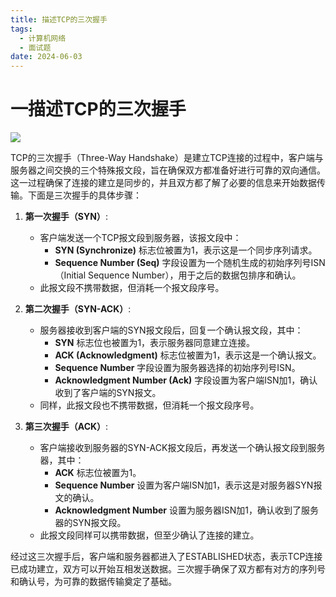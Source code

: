 ```yaml
---
title: 描述TCP的三次握手
tags:
  - 计算机网络
  - 面试题
date: 2024-06-03
---
```

# 一描述TCP的三次握手
![](http://cdn.mengyang.online/202412131618721.png)

TCP的三次握手（Three-Way Handshake）是建立TCP连接的过程中，客户端与服务器之间交换的三个特殊报文段，旨在确保双方都准备好进行可靠的双向通信。这一过程确保了连接的建立是同步的，并且双方都了解了必要的信息来开始数据传输。下面是三次握手的具体步骤：

1. **第一次握手（SYN）**:
    
    - 客户端发送一个TCP报文段到服务器，该报文段中：
        - **SYN (Synchronize)** 标志位被置为1，表示这是一个同步序列请求。
        - **Sequence Number (Seq)** 字段设置为一个随机生成的初始序列号ISN（Initial Sequence Number），用于之后的数据包排序和确认。
    - 此报文段不携带数据，但消耗一个报文段序号。
2. **第二次握手（SYN-ACK）**:
    
    - 服务器接收到客户端的SYN报文段后，回复一个确认报文段，其中：
        - **SYN** 标志位也被置为1，表示服务器同意建立连接。
        - **ACK (Acknowledgment)** 标志位被置为1，表示这是一个确认报文。
        - **Sequence Number** 字段设置为服务器选择的初始序列号ISN。
        - **Acknowledgment Number (Ack)** 字段设置为客户端ISN加1，确认收到了客户端的SYN报文。
    - 同样，此报文段也不携带数据，但消耗一个报文段序号。
3. **第三次握手（ACK）**:
    
    - 客户端接收到服务器的SYN-ACK报文段后，再发送一个确认报文段到服务器，其中：
        - **ACK** 标志位被置为1。
        - **Sequence Number** 设置为客户端ISN加1，表示这是对服务器SYN报文的确认。
        - **Acknowledgment Number** 设置为服务器ISN加1，确认收到了服务器的SYN报文段。
    - 此报文段同样可以携带数据，但至少确认了连接的建立。

经过这三次握手后，客户端和服务器都进入了ESTABLISHED状态，表示TCP连接已成功建立，双方可以开始互相发送数据。三次握手确保了双方都有对方的序列号和确认号，为可靠的数据传输奠定了基础。